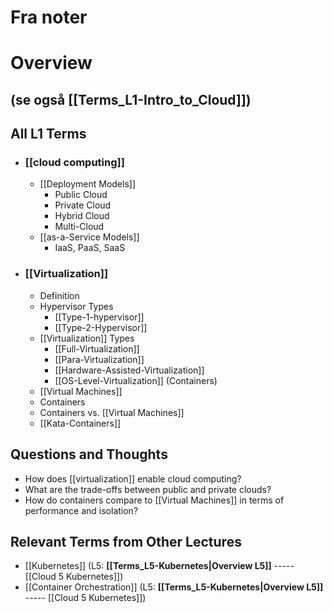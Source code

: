 # Fra noter

# Overview
## (se også [[Terms_L1-Intro_to_Cloud]])
## All L1 Terms
- ### [[cloud computing]]
	- [[Deployment Models]]
		- Public Cloud
		- Private Cloud
		- Hybrid Cloud
		- Multi-Cloud
	- [[as-a-Service Models]]
		- IaaS, PaaS, SaaS
- ### [[Virtualization]]
	- Definition
	- Hypervisor Types
	    - [[Type-1-hypervisor]]
	    - [[Type-2-Hypervisor]]
	- [[Virtualization]] Types
	    - [[Full-Virtualization]]
	    - [[Para-Virtualization]]
	    - [[Hardware-Assisted-Virtualization]]
	    - [[OS-Level-Virtualization]] (Containers)
	- [[Virtual Machines]]
	- Containers
	- Containers vs. [[Virtual Machines]]
	- [[Kata-Containers]]
## Questions and Thoughts
- How does [[virtualization]] enable cloud computing?
- What are the trade-offs between public and private clouds?
- How do containers compare to [[Virtual Machines]] in terms of performance and isolation?
## Relevant Terms from Other Lectures
- [[Kubernetes]] (L5: **[[Terms_L5-Kubernetes|Overview L5]]** ----- [[Cloud 5 Kubernetes]])
- [[Container Orchestration]] (L5: **[[Terms_L5-Kubernetes|Overview L5]]** ----- [[Cloud 5 Kubernetes]])
